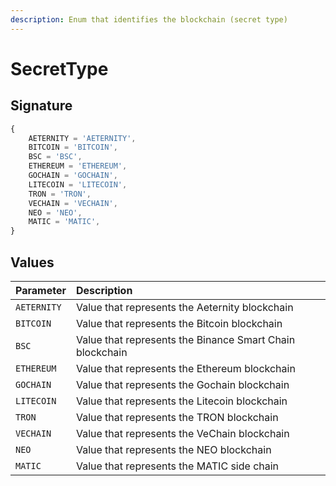 ```yaml
---
description: Enum that identifies the blockchain (secret type)
---
```


# SecretType

## Signature

```javascript
{
    AETERNITY = 'AETERNITY',
    BITCOIN = 'BITCOIN',
    BSC = 'BSC',
    ETHEREUM = 'ETHEREUM',
    GOCHAIN = 'GOCHAIN',
    LITECOIN = 'LITECOIN',
    TRON = 'TRON',
    VECHAIN = 'VECHAIN',
    NEO = 'NEO',
    MATIC = 'MATIC',
}
```

## Values

| Parameter | Description |
| :--- | :--- |
| `AETERNITY` | Value that represents the Aeternity blockchain |
| `BITCOIN` | Value that represents the Bitcoin blockchain |
| `BSC` | Value that represents the Binance Smart Chain blockchain |
| `ETHEREUM` | Value that represents the Ethereum blockchain |
| `GOCHAIN` | Value that represents the Gochain blockchain |
| `LITECOIN` | Value that represents the Litecoin blockchain |
| `TRON` | Value that represents the TRON blockchain |
| `VECHAIN` | Value that represents the VeChain blockchain |
| `NEO` | Value that represents the NEO blockchain |
| `MATIC` | Value that represents the MATIC side chain |


